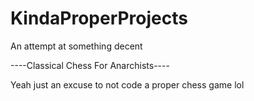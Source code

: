 # KindaProperProjects
An attempt at something decent


----Classical Chess For Anarchists----

Yeah just an excuse to not code a proper chess game lol


